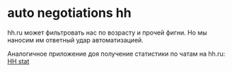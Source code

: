 # auto negotiations hh
hh.ru может фильтровать нас по возрасту и прочей фигни. 
Но мы наносим им ответный удар автоматизацией.

Аналогичное приложение доя получение статистики по чатам на hh.ru:
[HH stat](https://github.com/saintbyte/hh_stat)